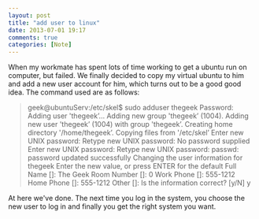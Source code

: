 ```yaml
---
layout: post
title: "add user to linux"
date: 2013-07-01 19:17
comments: true
categories: [Note]
---
```


When my workmate has spent lots of time working to get a ubuntu run on computer, but failed. We finally decided to copy my virtual ubuntu to him and add a new user account for him, which turns out to be a good good idea.
The command used are as follows:

>geek@ubuntuServ:/etc/skel$ sudo adduser thegeek
>Password:
>Adding user 'thegeek’…
>Adding new group 'thegeek’ (1004).
>Adding new user 'thegeek’ (1004) with group 'thegeek’.
>Creating home directory '/home/thegeek’.
>Copying files from '/etc/skel’
>Enter new UNIX password:
>Retype new UNIX password:
>No password supplied
>Enter new UNIX password:
>Retype new UNIX password:
>passwd: password updated successfully
>Changing the user information for thegeek
>Enter the new value, or press ENTER for the default
>Full Name []: The Geek
>Room Number []: 0
>Work Phone []: 555-1212
>Home Phone []: 555-1212
>Other []:
>Is the information correct? [y/N] y

At here we've done. The next time you log in the system, you choose the new user to log in and finally you get the right system you want.

